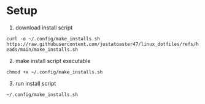 # Setup

1. download install script

``` curl -o ~/.config/make_installs.sh https://raw.githubusercontent.com/justatoaster47/linux_dotfiles/refs/heads/main/make_installs.sh ```

2. make install script executable

``` chmod +x ~/.config/make_installs.sh ```

3. run install script

``` ~/.config/make_installs.sh ```

